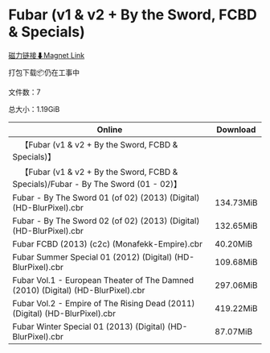 # Fubar (v1 & v2 + By the Sword, FCBD & Specials)

[磁力链接⬇Magnet Link](magnet:?xt=urn:btih:add8d4f6aefe7c3d4bdb71f64fd926b39ec5e02b&dn=Fubar%20%28v1%20%26%20v2%20%2B%20By%20the%20Sword%2C%20FCBD%20%26%20Specials%29)

打包下载📦仍在工事中

文件数：7

总大小：1.19GiB

Online | Download
--- | ---
&emsp;【Fubar (v1 & v2 + By the Sword, FCBD & Specials)】 | 
&emsp;【Fubar (v1 & v2 + By the Sword, FCBD & Specials)/Fubar - By The Sword (01 - 02)】 | 
Fubar - By The Sword 01 (of 02) (2013) (Digital) (HD-BlurPixel).cbr | 134.73MiB
Fubar - By The Sword 02 (of 02) (2013) (Digital) (HD-BlurPixel).cbr | 132.65MiB
Fubar FCBD (2013) (c2c) (Monafekk-Empire).cbr | 40.20MiB
Fubar Summer Special 01 (2012) (Digital) (HD-BlurPixel).cbr | 109.68MiB
Fubar Vol.1 - European Theater of The Damned (2010) (Digital) (HD-BlurPixel).cbr | 297.06MiB
Fubar Vol.2 - Empire of The Rising Dead (2011) (Digital) (HD-BlurPixel).cbr | 419.22MiB
Fubar Winter Special 01 (2013) (Digital) (HD-BlurPixel).cbr | 87.07MiB